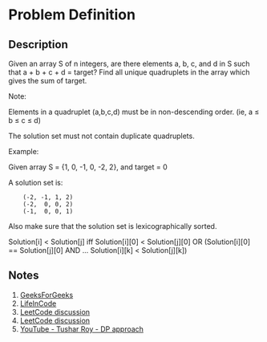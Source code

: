 # Problem Definition

## Description

Given an array S of n integers, are there elements a, b, c, and d in S such that a + b + c + d = target? Find all unique quadruplets in the array which gives the sum of target.

Note:

Elements in a quadruplet (a,b,c,d) must be in non-descending order. (ie, a ≤ b ≤ c ≤ d)

The solution set must not contain duplicate quadruplets.

Example:

Given array S = {1, 0, -1, 0, -2, 2}, and target = 0

A solution set is:

```text
    (-2, -1, 1, 2)
    (-2,  0, 0, 2)
    (-1,  0, 0, 1)
```

Also make sure that the solution set is lexicographically sorted.

Solution[i] < Solution[j] iff Solution[i][0] < Solution[j][0] OR (Solution[i][0] == Solution[j][0] AND ... Solution[i][k] < Solution[j][k])

## Notes

1. [GeeksForGeeks](https://www.geeksforgeeks.org/find-four-elements-that-sum-to-a-given-value-set-2/)
1. [LifeInCode](http://www.lifeincode.net/programming/leetcode-two-sum-3-sum-3-sum-closest-and-4-sum-java/)
1. [LeetCode discussion](https://leetcode.com/problems/4sum/discuss/8547/7ms-java-code-win-over-100)
1. [LeetCode discussion](https://leetcode.com/problems/4sum/discuss/8609/My-solution-generalized-for-kSums-in-JAVA)
1. [YouTube - Tushar Roy - DP approach](https://www.youtube.com/watch?v=s6FhG--P7z0)